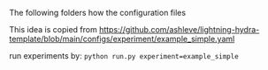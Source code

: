The following folders how the configuration files

This idea is copied from
https://github.com/ashleve/lightning-hydra-template/blob/main/configs/experiment/example_simple.yaml

run experiments by:
`python run.py experiment=example_simple `
